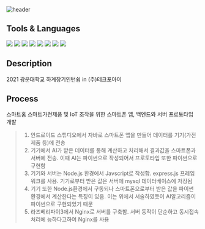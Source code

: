 ![header](https://capsule-render.vercel.app/api?type=waving&color=33FFFF&height=200&section=header&text=SmartHome%20InternShip&fontSize=50&fontColor=F0F8FF&fontAlignY=40)
## Tools & Languages
<img src="https://img.shields.io/badge/AndroidStudio-77FF33?style=flat&logo=AndroidStudio&logoColor=FFFFFF"/> <img src="https://img.shields.io/badge/Java-007396?style=flat&logo=OpenJDK&logoColor=FFFFFF"/> <img src="https://img.shields.io/badge/Python-3776AB?style=flat&logo=Python&logoColor=FFFFFF"/> <img src="https://img.shields.io/badge/JavaScript-F7DF1E?style=flat&logo=JavaScript&logoColor=FFFFFF"/> <img src="https://img.shields.io/badge/Node.js-339933?style=flat&logo=Node.js&logoColor=FFFFFF"/> <img src="https://img.shields.io/badge/mysql-4479A1?style=flat&logo=mysql&logoColor=FFFFFF"/> <img src="https://img.shields.io/badge/RaspberryPi-FF3377?style=flat&logo=RaspberryPi&logoColor=FFFFFF"/> <img src="https://img.shields.io/badge/nginx-009639?style=flat&logo=nginx&logoColor=FFFFFF"/>

## Description
2021 광운대학교 하계장기인턴쉽 in (주)테크포아이

## Process

스마트홈 스마트가전제품 및 IoT 조작을 위한 스마트폰 앱, 백엔드와 서버 프로토타입 개발

> 1. 안드로이드 스튜디오에서 자바로 스마트폰 앱을 만들어 데이터를 기기(가전제품 등)에 전송
> 2. 기기에서 AI가 받은 데이터를 통해 계산하고 처리해서 결과값을 스마트폰과 서버에 전송. 이때 AI는 파이썬으로 작성되어서 프로토타입 또한 파이썬으로 구현함
> 3. 기기와 서버는 Node.js 환경에서 Javscript로 작성함. express.js 프레임워크를 사용. 기기로부터 받은 값은 서버에 mysql 데이터베이스에 저장됨
> 4. 기기 또한 Node.js환경에서 구동되나 스마트폰으로부터 받은 값을 파이썬 환경에서 계산한다는 특징이 있음. 이는 위에서 서술하였듯이 AI알고리즘이 파이썬으로 구현되었기 때문
> 5. 라즈베리파이3에서 Nginx로 서버를 구축함. 서버 동작이 단순하고 동시접속 처리에 능하다고하여 Nginx를 사용
